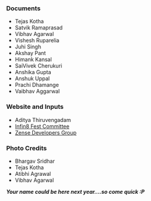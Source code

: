 ### Documents
  - Tejas Kotha
  - Satvik Ramaprasad
  - Vibhav Agarwal
  - Vishesh Ruparelia
  - Juhi Singh
  - Akshay Pant
  - Himank Kansal
  - SaiVivek Cherukuri
  - Anshika Gupta
  - Anshuk Uppal
  - Prachi Dhamange
  - Vaibhav Aggarwal
  
### Website and Inputs
  - Aditya Thiruvengadam
  - <a href="https://www.facebook.com/iiitb.infin8/?ref=aymt_homepage_panel" target="_blank"> Infin8 Fest Committee </a>
  - <a href="http://zense.co.in" target="_blank"> Zense Developers Group </a>
  
### Photo Credits
  - Bhargav Sridhar
  - Tejas Kotha
  - Atibhi Agrawal
  - Vibhav Agarwal


***Your name could be here next year....so come quick :P***
